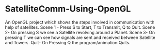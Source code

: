 # SatelliteComm-Using-OpenGL
An OpenGL project which shows the steps involved in communication with help of satellites.
Scene 1 - Press S to Start, T to Transmit, Q to Quit.
Scene 2- On pressing S we see a Satellite revolving around a Planet.
Scene 3- On pressing T we can see how signals are sent and received between Satellite and Towers.
Quit- On Pressing Q the program/animation Quits.

